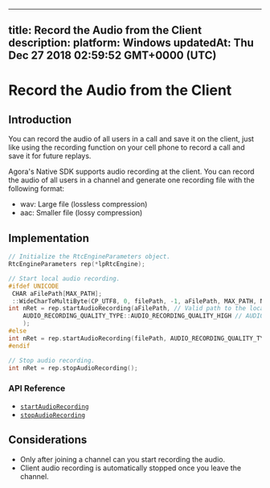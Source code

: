 
---
title: Record the Audio from the Client
description: 
platform: Windows
updatedAt: Thu Dec 27 2018 02:59:52 GMT+0000 (UTC)
---
# Record the Audio from the Client
## Introduction

You can record the audio of all users in a call and save it on the client, just like using the recording function on your cell phone to record a call and save it for future replays. 

Agora's Native SDK supports audio recording at the client. You can record the audio of all users in a channel and generate one recording file with the following format: 

- wav: Large file (lossless compression)
- aac: Smaller file (lossy compression)

## Implementation

````C++
// Initialize the RtcEngineParameters object.
RtcEngineParameters rep(*lpRtcEngine);

// Start local audio recording. 
#ifdef UNICODE
 CHAR aFilePath[MAX_PATH];
 ::WideCharToMultiByte(CP_UTF8, 0, filePath, -1, aFilePath, MAX_PATH, NULL, NULL);
int nRet = rep.startAudioRecording(aFilePath, // Valid path to the local recording file.
	AUDIO_RECORDING_QUALITY_TYPE::AUDIO_RECORDING_QUALITY_HIGH // AUDIO_RECORDING_QUALITY_HIGH|MEDIUM|LOW
	);
#else
int nRet = rep.startAudioRecording(filePath, AUDIO_RECORDING_QUALITY_TYPE::AUDIO_RECORDING_QUALITY_HIGH);
#endif

// Stop audio recording. 
int nRet = rep.stopAudioRecording();

````

### API Reference

* [`startAudioRecording`](https://docs.agora.io/en/Interactive%20Broadcast/API%20Reference/cpp/classagora_1_1rtc_1_1_rtc_engine_parameters.html#acb567614081900eaaf94d02b7c809af5)
* [`stopAudioRecording`](https://docs.agora.io/en/Interactive%20Broadcast/API%20Reference/cpp/classagora_1_1rtc_1_1_rtc_engine_parameters.html#ac5f5a19d5f32d7f7d7d2765caafcdaec)

## Considerations

- Only after joining a channel can you start recording the audio.
- Client audio recording is automatically stopped once you leave the channel. 
